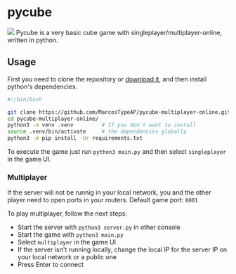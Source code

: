 # pycube
<img src="https://i.ibb.co/H45zQ4F/pycube.png">
Pycube is a very basic cube game with singleplayer/multiplayer-online, written in python.

Usage
-----

First you need to clone the repository or [download it](https://github.com/MarcosTypeAP/pycube-multiplayer-online/archive/refs/heads/main.zip), and then install python's dependencies.

```bash
#!/bin/bash

git clone https://github.com/MarcosTypeAP/pycube-multiplayer-online.git
cd pycube-multiplayer-online/
python3 -m venv .venv         # If you don't want to install
source .venv/bin/activate     # the dependencies globally
python3 -m pip install -Ur requirements.txt
```

To execute the game just run `python3 main.py` and then select `singleplayer` in the game UI.

### Multiplayer

If the server will not be runnig in your local network, you and the other player need to open ports in your routers. Default game port: `8001`

To play multiplayer, follow the next steps:
- Start the server with `python3 server.py` in other console
- Start the game with `python3 main.py`
- Select `multiplayer` in the game UI
- If the server isn't running locally, change the local IP for the server IP on your local network or a public one
- Press Enter to connect
